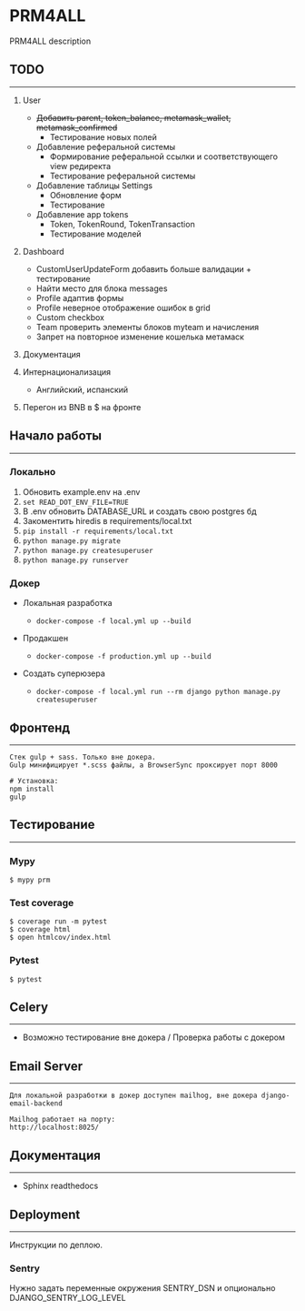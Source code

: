 # PRM4ALL

PRM4ALL description

## TODO
---

1. User
    - ~~Добавить parent, token_balance, metamask_wallet, metamask_confirmed~~
        - Тестирование новых полей
    - Добавление реферальной системы
        - Формирование реферальной ссылки и соответствующего view редиректа
        - Тестирование реферальной системы
    - Добавление таблицы Settings
        - Обновление форм
        - Тестирование
    - Добавление app tokens
        - Token, TokenRound, TokenTransaction
        - Тестирование моделей

2. Dashboard
    - CustomUserUpdateForm добавить больше валидации + тестирование
    - Найти место для блока messages
    - Profile адаптив формы
    - Profile неверное отображение ошибок в grid
    - Custom checkbox
    - Team проверить элементы блоков myteam и начисления
    - Запрет на повторное изменение кошелька метамаск

2. Документация

3. Интернационализация
    - Английский, испанский

3. Перегон из BNB в $ на фронте


## Начало работы
---
### Локально

1. Обновить example.env на .env
2. `set READ_DOT_ENV_FILE=TRUE`
3. В .env обновить DATABASE_URL и создать свою postgres бд
4. Закоментить hiredis в requirements/local.txt
5. `pip install -r requirements/local.txt`
6. `python manage.py migrate`
7. `python manage.py createsuperuser`
8. `python manage.py runserver`

### Докер

- Локальная разработка
    - `docker-compose -f local.yml up --build`

- Продакшен
    - `docker-compose -f production.yml up --build`

- Создать суперюзера
    - `docker-compose -f local.yml run --rm django python manage.py createsuperuser`

## Фронтенд
---

    Стек gulp + sass. Только вне докера.
    Gulp минифицирует *.scss файлы, а BrowserSync проксирует порт 8000

    # Установка:
    npm install
    gulp


## Тестирование
---

### Mypy

    $ mypy prm

### Test coverage

    $ coverage run -m pytest
    $ coverage html
    $ open htmlcov/index.html

### Pytest

    $ pytest


## Celery
---
- Возможно тестирование вне докера / Проверка работы с докером


## Email Server
---

    Для локальной разработки в докер доступен mailhog, вне докера django-email-backend

    Mailhog работает на порту:
    http://localhost:8025/

## Документация
---

- Sphinx readthedocs

## Deployment
---

Инструкции по деплою.

### Sentry

Нужно задать переменные окружения SENTRY_DSN и опционально DJANGO_SENTRY_LOG_LEVEL
